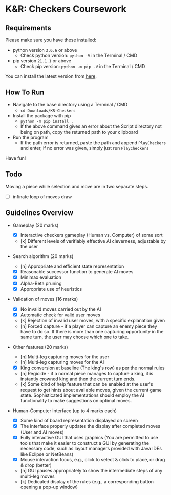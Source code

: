 # K&R: Checkers Coursework

## Requirements
Please make sure you have these installed:
- python version `3.6.6` or above
    - Check python version: `python -V` in the Terminal / CMD
- pip version `21.1.1` or above
    - Check pip version: `python -m pip -V` in the Terminal / CMD

 You can install the latest version from [here](https://www.python.org/downloads/).

## How To Run
- Navigate to the base directory using a Terminal / CMD
    - `cd Downloads/KR-Checkers`
- Install the package with pip
    - `python -m pip install .`
    - If the above command gives an error about the Script directory not being on path, copy the returned path to your clipboard
- Run the program
    - If the path error is returned, paste the path and append `PlayCheckers` and enter, if no error was given, simply just run `PlayCheckers`

Have fun!

## Todo
Moving a piece while selection and move are in two separate steps.

- [ ] infinate loop of moves draw

## Guidelines Overview
- Gameplay (20 marks) 
    - [x] Interactive checkers gameplay (Human vs. Computer) of some sort 
    - [k] Different levels of verifiably effective AI cleverness, adjustable by the user  
 
- Search algorithm (20 marks) 
    - [n] Appropriate and efficient state representation 
    - [x] Reasonable successor function to generate AI moves 
    - [x] Minimax evaluation 
    - [x] Alpha-Beta pruning 
    - [x] Appropriate use of heuristics  

- Validation of moves (16 marks) 
    - [x] No invalid moves carried out by the AI 
    - [x] Automatic check for valid user moves 
    - [k] Rejection of invalid user moves, with a specific explanation given 
    - [n] Forced capture - if a player can capture an enemy piece they have to do so. If there is more than one capturing opportunity in the same turn, the user may choose which one to take.  

- Other features (20 marks) 
    - [n] Multi-leg capturing moves for the user 
    - [n] Multi-leg capturing moves for the AI 
    - [x] King conversion at baseline (The king's row) as per the normal rules 
    - [n] Regicide - if a normal piece manages to capture a king, it is instantly crowned king and then the current turn ends. 
    - [k] Some kind of help feature that can be enabled at the user's request to get hints about available moves, given the current game state. Sophisticated implementations should employ the AI functionality to make suggestions on optimal moves. 
 
- Human-Computer Interface (up to 4 marks each)  
    - [x] Some kind of board representation displayed on screen 
    - [x] The interface properly updates the display after completed moves (User and AI moves) 
    - [x] Fully interactive GUI that uses graphics (You are permitted to use tools that make it easier to construct a GUI by generating the necessary code, such as layout managers provided with Java IDEs like Eclipse or NetBeans)  
    - [x] Mouse interaction focus, e.g., click to select & click to place, or drag & drop (better) 
    - [n] GUI pauses appropriately to show the intermediate steps of any multi-leg moves 
    - [k] Dedicated display of the rules (e.g., a corresponding button opening a pop-up window) 

